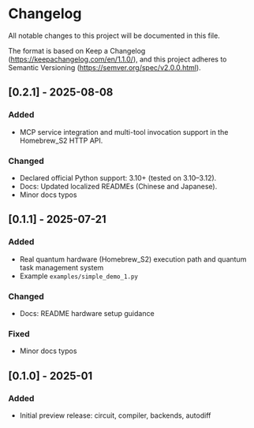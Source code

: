 # Changelog
All notable changes to this project will be documented in this file.

The format is based on Keep a Changelog (https://keepachangelog.com/en/1.1.0/),
and this project adheres to Semantic Versioning (https://semver.org/spec/v2.0.0.html).

## [0.2.1] - 2025-08-08
### Added
- MCP service integration and multi-tool invocation support in the Homebrew_S2 HTTP API.

### Changed
- Declared official Python support: 3.10+ (tested on 3.10–3.12).
- Docs: Updated localized READMEs (Chinese and Japanese).
- Minor docs typos

## [0.1.1] - 2025-07-21
### Added
- Real quantum hardware (Homebrew_S2) execution path and quantum task management system
- Example `examples/simple_demo_1.py`
### Changed
- Docs: README hardware setup guidance
### Fixed
- Minor docs typos

## [0.1.0] - 2025-01
### Added
- Initial preview release: circuit, compiler, backends, autodiff